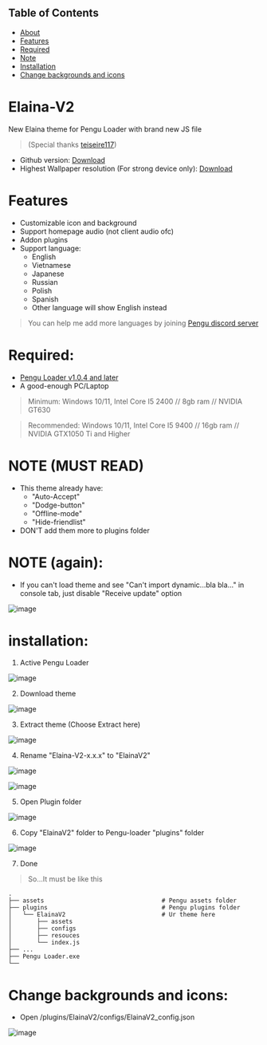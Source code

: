 ## Table of Contents
 - [About](#elaina-v2)
 - [Features](#features)
 - [Required](#required)
 - [Note](#note-must-read)
 - [Installation](#installation)
 - [Change backgrounds and icons](#change-backgrounds-and-icons)

# Elaina-V2
New Elaina theme for Pengu Loader with brand new JS file
> (Special thanks [teiseire117](https://github.com/teisseire117))

 - Github version: [Download](https://github.com/Elaina69/Elaina-V2/releases)
 - Highest Wallpaper resolution (For strong device only): [Download](https://drive.google.com/drive/folders/1wvNF18fM9QkzE-a0aBDvJQjB36lWcFbU?usp=sharing)

# Features
 - Customizable icon and background
 - Support homepage audio (not client audio ofc)
 - Addon plugins
 - Support language:
   + English
   + Vietnamese
   + Japanese
   + Russian
   + Polish
   + Spanish 
   + Other language will show English instead

> You can help me add more languages by joining [Pengu discord server](https://chat.pengu.lol/)

# Required: 
 - [Pengu Loader v1.0.4 and later](https://github.com/PenguLoader/PenguLoader/releases)
 - A good-enough PC/Laptop

> Minimum: Windows 10/11, Intel Core I5 2400 // 8gb ram // NVIDIA GT630

> Recommended: Windows 10/11, Intel Core I5 9400 // 16gb ram // NVIDIA GTX1050 Ti and Higher

# NOTE (MUST READ)
 - This theme already have:
   + "Auto-Accept"
   + "Dodge-button"
   + "Offline-mode"
   + "Hide-friendlist"
 - DON'T add them more to plugins folder

# NOTE (again):
 - If you can't load theme and see "Can't import dynamic...bla bla..." in console tab, just disable "Receive update" option

 ![image](https://github.com/Elaina69/Elaina-V2/assets/94338907/1f2c0856-73a1-4e29-969d-fde5408bd2f3)
 
# installation:
 1. Active Pengu Loader
 
 ![image](https://user-images.githubusercontent.com/94338907/232275600-d2917ec3-62a8-4f16-8411-6750ccf2c43b.png)

 2. Download theme
 
 ![image](https://user-images.githubusercontent.com/94338907/232275789-b12cf894-f4c5-4dd7-aeab-5a24ffc6f60a.png)

 3. Extract theme (Choose Extract here)
 
 ![image](https://github.com/Elaina69/Elaina-V2/assets/94338907/ec99ed9b-52b6-418b-b9fd-98301deb90cc)
 
 4. Rename "Elaina-V2-x.x.x" to "ElainaV2"

![image](https://github.com/Elaina69/Elaina-V2/assets/94338907/bd1aec2f-cdf2-4ef3-8423-a025525d479b)

![image](https://github.com/Elaina69/Elaina-V2/assets/94338907/6d64bdcd-0c47-48b3-8d1b-de2c2a738ab8)


 5. Open Plugin folder
 
 ![image](https://user-images.githubusercontent.com/94338907/232275976-27399264-dc6d-49a2-a98a-f07fd991d0fd.png)

 6. Copy "ElainaV2" folder to Pengu-loader "plugins" folder
 
![image](https://github.com/Elaina69/Elaina-V2/assets/94338907/08caceba-e092-4808-a2af-3a05b3b36e71)

 7. Done
 > So...It must be like this
 
    .
    ├── assets                                 # Pengu assets folder
    ├── plugins                                # Pengu plugins folder
    │   └── ElainaV2                           # Ur theme here
    │       ├── assets
    │       ├── configs
    │       ├── resouces
    │       └── index.js
    ├── ...
    ├── Pengu Loader.exe
    └──

# Change backgrounds and icons:
 - Open /plugins/ElainaV2/configs/ElainaV2_config.json

![image](https://github.com/Elaina69/Elaina-V2/assets/94338907/09eb87cd-0872-4a4b-995f-1933cb18da49)
